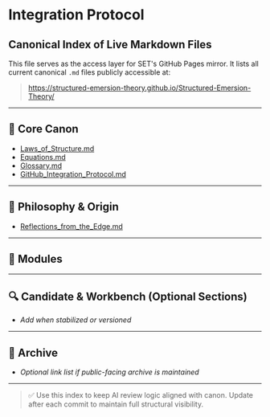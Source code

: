 # Integration Protocol



## Canonical Index of Live Markdown Files

This file serves as the access layer for SET's GitHub Pages mirror. It lists all current canonical `.md` files publicly accessible at:
> https://structured-emersion-theory.github.io/Structured-Emersion-Theory/

---

## 📘 Core Canon
- [Laws_of_Structure.md](https://structured-emersion-theory.github.io/Structured-Emersion-Theory/Laws_of_Structure/)
- [Equations.md](https://structured-emersion-theory.github.io/Structured-Emersion-Theory/docs/Equations.md)
- [Glossary.md](https://structured-emersion-theory.github.io/Structured-Emersion-Theory/docs/Glossary.md)
- [GitHub_Integration_Protocol.md](https://structured-emersion-theory.github.io/Structured-Emersion-Theory/docs/GitHub_Integration_Protocol.md)

---

## 🧠 Philosophy & Origin
- [Reflections_from_the_Edge.md](https://structured-emersion-theory.github.io/Structured-Emersion-Theory/docs/Preface/Reflections_from_the_Edge.html)

---

## 🧮 Modules
<!-- Add confirmed module links here as they are added -->


---

## 🔍 Candidate & Workbench (Optional Sections)
- _Add when stabilized or versioned_

---

## 📁 Archive
- _Optional link list if public-facing archive is maintained_

---

> ✅ Use this index to keep AI review logic aligned with canon. Update after each commit to maintain full structural visibility.
